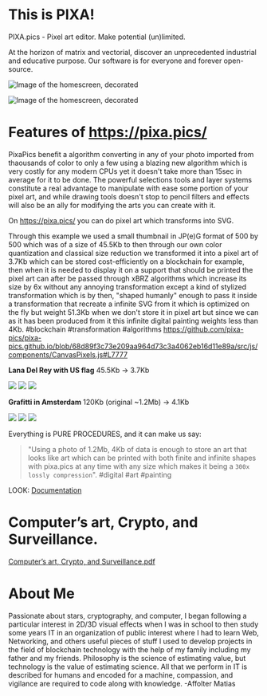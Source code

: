 # This is PIXA!

PIXA.pics - Pixel art editor.
Make potential (un)limited.

At the horizon of matrix and vectorial, discover an unprecedented industrial and educative purpose. Our software is for everyone and forever open-source.

![Image of the homescreen, decorated](https://raw.githubusercontent.com/pixa-pics/pixa-pics.github.io/main/src/images/og-image-logo.jpg)

![Image of the homescreen, decorated](https://raw.githubusercontent.com/pixa-pics/pixa-pics.github.io/main/src/images/og-image-logo-2.jpg)

# Features of https://pixa.pics/ 

PixaPics benefit a algorithm converting in any of your photo imported from thaousands of color to only a few using a blazing new algorithm which is very costly for any modern CPUs yet it doesn't take more than 15sec in average for it to be done. The powerful selections tools and layer systems constitute a real advantage to manipulate with ease some portion of your pixel art, and while drawing tools doesn't stop to pencil filters and effects will also be an ally for modifying the arts you can create with it.

On https://pixa.pics/ you can do pixel art which transforms into SVG.

Through this example we used a small thumbnail in JP(e)G format of 500 by 500 which was of a size of 45.5Kb to then through our own color quantization and classical size reduction we transformed it into a pixel art of 3.7Kb which can be stored cost-efficiently on a blockchain for example, then when it is needed to display it on a support that should be printed the pixel art can after be passed through xBRZ algorithms which increase its size by 6x without any annoying transformation except a kind of stylized transformation which is by then, "shaped humanly" enough to pass it inside a transformation that recreate a infinite SVG from it which is optimized on the fly but weight 51.3Kb when we don't store it in pixel art but since we can as it has been produced from it this infinite digital painting weights less than 4Kb. #blockchain #transformation #algorithms https://github.com/pixa-pics/pixa-pics.github.io/blob/68d89f3c73e209aa964d73c3a4062eb16d11e89a/src/js/components/CanvasPixels.js#L7777

**Lana Del Rey with US flag** 45.5Kb -> 3.7Kb

![](https://steemitimages.com/325x325/https://github.com/pixa-pics/pixa-pics.github.io/blob/main/doc/test/LDR%20JPG.jpg?raw=true)
![](https://steemitimages.com/325x325/https://github.com/pixa-pics/pixa-pics.github.io/blob/main/doc/test/LDR%20PNG.png?raw=true)
![](https://steemitimages.com/325x325/https://github.com/pixa-pics/pixa-pics.github.io/blob/main/doc/test/LDR%20SVG.png?raw=true)

**Grafitti in Amsterdam** 120Kb (original ~1.2Mb) -> 4.1Kb

![](https://steemitimages.com/0x0/https://github.com/pixa-pics/pixa-pics.github.io/blob/main/doc/test/IMG-2020%20O.jpg?raw=true)
![](https://steemitimages.com/0x0/https://github.com/pixa-pics/pixa-pics.github.io/blob/main/doc/test/IMG-2020%20PA.png?raw=true)
![](https://steemitimages.com/0x0/https://github.com/pixa-pics/pixa-pics.github.io/blob/main/doc/test/IMG-2020%20SVG.png?raw=true)

Everything is PURE PROCEDURES, and it can make us say:

> "Using a photo of 1.2Mb, 4Kb of data is enough to store an art that looks like art which can be printed with both finite and infinite shapes with pixa.pics at any time with any size which makes it being a `300x lossly compression`". #digital #art #painting

LOOK: [Documentation](https://github.com/pixa-pics/pixa-pics.github.io/tree/main/doc)

# Computer’s art, Crypto, and Surveillance.

[Computer’s art, Crypto, and Surveillance.pdf](https://github.com/pixa-pics/pixa-pics.github.io/raw/main/src/files/Computer%E2%80%99s%20art%2C%20Crypto%2C%20and%20Surveillance.pdf)

# About Me

Passionate about stars, cryptography, and computer, I began following a particular interest in 2D/3D visual effects when I was in school to then study some years IT in an organization of public interest where I had to learn Web, Networking, and others useful pieces of stuff I used to develop projects in the field of blockchain technology with the help of my family including my father and my friends.
Philosophy is the science of estimating value, but technology is the value of estimating science. All that we perform in IT is described for humans and encoded for a machine, compassion, and vigilance are required to code along with knowledge.
-Affolter Matias

